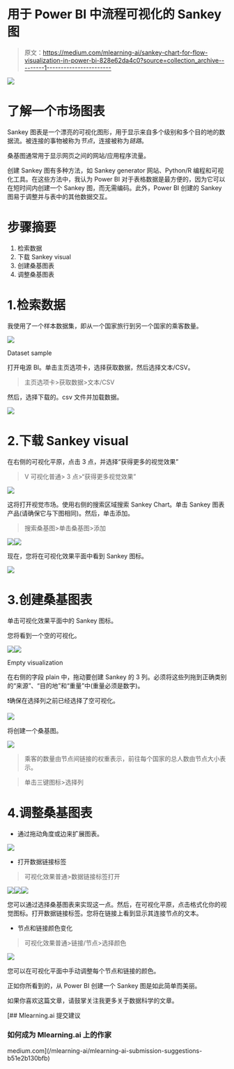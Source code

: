 # 用于 Power BI 中流程可视化的 Sankey 图

> 原文：<https://medium.com/mlearning-ai/sankey-chart-for-flow-visualization-in-power-bi-828e62da4c0?source=collection_archive---------1----------------------->

![](img/20eb49a4f2bd322aefbce2ac0dc12044.png)

# 了解一个市场图表

Sankey 图表是一个漂亮的可视化图形，用于显示来自多个级别和多个目的地的数据流。被连接的事物被称为*节点*，连接被称为*链路*。

桑基图通常用于显示网页之间的网站/应用程序流量。

创建 Sankey 图有多种方法，如 Sankey generator 网站、Python/R 编程和可视化工具。在这些方法中，我认为 Power BI 对于表格数据是最方便的，因为它可以在短时间内创建一个 Sankey 图，而无需编码。此外，Power BI 创建的 Sankey 图易于调整并与表中的其他数据交互。

# 步骤摘要

1.  检索数据
2.  下载 Sankey visual
3.  创建桑基图表
4.  调整桑基图表

# 1.检索数据

我使用了一个样本数据集，即从一个国家旅行到另一个国家的乘客数量。

![](img/a4d27dfd046fb6fc224f895e04babbb4.png)

Dataset sample

打开电源 BI。单击主页选项卡，选择获取数据，然后选择文本/CSV。

> 主页选项卡>获取数据>文本/CSV

然后，选择下载的。csv 文件并加载数据。

![](img/40da561ecde20d1c1e4ed3bd21218154.png)

# 2.下载 Sankey visual

在右侧的可视化平原，点击 3 点，并选择“获得更多的视觉效果”

> V 可视化普通> 3 点>“获得更多视觉效果”

![](img/1d5af425e42a3a580a72044508d95c96.png)

这将打开视觉市场。使用右侧的搜索区域搜索 Sankey Chart。单击 Sankey 图表产品(请确保它与下图相同)。然后，单击添加。

> 搜索桑基图>单击桑基图>添加

![](img/4bc45f7e88e2d66e938bdabfc863dbaa.png)![](img/28872eabfcd74ca7dc7b47ed1846993a.png)

现在，您将在可视化效果平面中看到 Sankey 图标。

![](img/e70f89d36cd06ab10ca2cb2cd066dd0e.png)

# 3.创建桑基图表

单击可视化效果平面中的 Sankey 图标。

您将看到一个空的可视化。

![](img/e70f89d36cd06ab10ca2cb2cd066dd0e.png)![](img/7659c1a62e5a85452740f2b7d9038a29.png)

Empty visualization

在右侧的字段 plain 中，拖动要创建 Sankey 的 3 列。必须将这些列拖到正确类别的“来源”、“目的地”和“重量”中(重量必须是数字)。

❗确保在选择列之前已经选择了空可视化。

![](img/044d413aa84ffd9e50fde2595887fcbf.png)

将创建一个桑基图。

![](img/723ef109a01db661d4aa90059e68c071.png)

> 乘客的数量由节点间链接的权重表示，前往每个国家的总人数由节点大小表示。

> 单击三键图标>选择列

# 4.调整桑基图表

*   通过拖动角度或边来扩展图表。

![](img/9e05b5bcb2791874e702859fc6d79181.png)

*   打开数据链接标签

> 可视化效果普通>数据链接标签打开

![](img/79dd9614ffb2acf9c62095ae05ea5cd3.png)![](img/ccd7d1b59525160a174d56d639d9c461.png)![](img/8fe55f883b388451a7c27a4f5810cfb2.png)

您可以通过选择桑基图表来实现这一点。然后，在可视化平原，点击格式化你的视觉图标。打开数据链接标签。您将在链接上看到显示其连接节点的文本。

*   节点和链接颜色变化

> 可视化效果普通>链接/节点>选择颜色

![](img/dab478974611a1d13919cbccf391db04.png)

您可以在可视化平面中手动调整每个节点和链接的颜色。

正如你所看到的，从 Power BI 创建一个 Sankey 图是如此简单而美丽。

如果你喜欢这篇文章，请鼓掌关注我更多关于数据科学的文章。

[](/mlearning-ai/mlearning-ai-submission-suggestions-b51e2b130bfb) [## Mlearning.ai 提交建议

### 如何成为 Mlearning.ai 上的作家

medium.com](/mlearning-ai/mlearning-ai-submission-suggestions-b51e2b130bfb)